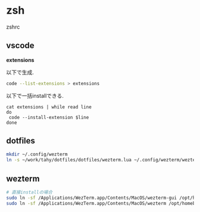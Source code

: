 # zsh
zshrc

## vscode

**extensions**

以下で生成.
```sh
code --list-extensions > extensions
```

以下で一括installできる.
```
cat extensions | while read line
do
 code --install-extension $line
done
```

## dotfiles

```sh
mkdir ~/.config/wezterm
ln -s ~/work/tahy/dotfiles/dotfiles/wezterm.lua ~/.config/wezterm/wezterm.lua
```

## wezterm

```sh
# 直接installの場合
sudo ln -sf /Applications/WezTerm.app/Contents/MacOS/wezterm-gui /opt/homebrew/bin/wezterm-gui
sudo ln -sf /Applications/WezTerm.app/Contents/MacOS/wezterm /opt/homebrew/bin/wezterm
```

